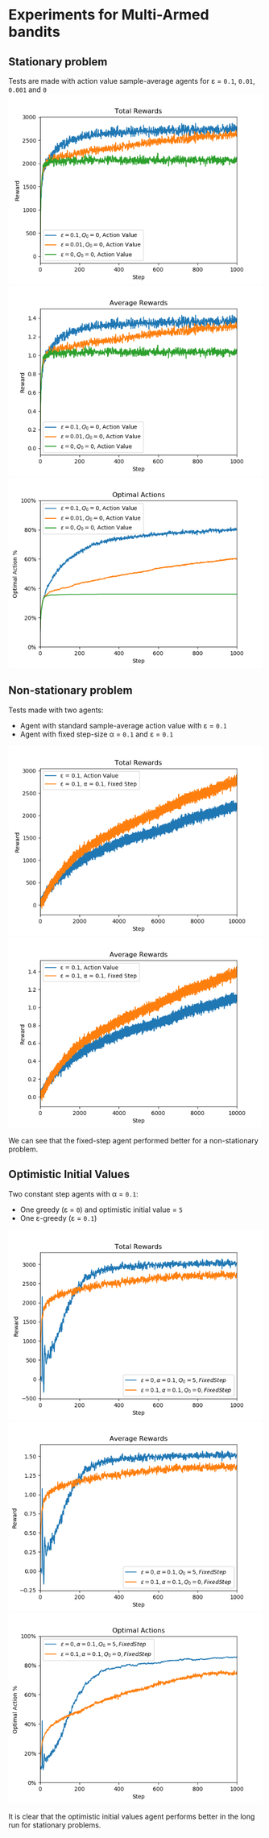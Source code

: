 # Experiments for Multi-Armed bandits

## Stationary problem

Tests are made with action value sample-average agents for ε = `0.1`, `0.01`, `0.001` and `0`
![stationary total rewards](results/stationary_total_rewards.png)
![stationary average rewards](results/stationary_average_rewards.png)
![stationary optimal actions](results/stationary_optimal_actions.png)

## Non-stationary problem

Tests made with two agents:
 - Agent with standard sample-average action value with ε = `0.1`
 - Agent with fixed step-size α = `0.1` and ε = `0.1`

![nonstationary total rewards](results/nonstationary_total_rewards.png)
![nonstationary average rewards](results/nonstationary_average_rewards.png)

We can see that the fixed-step agent performed better for a non-stationary problem.

## Optimistic Initial Values

Two constant step agents with α = `0.1`:
- One greedy (ε = `0`) and optimistic initial value = `5`
- One ε-greedy (ε = `0.1`)

![optimistic total rewards](results/optimistic_total_rewards.png)
![optimistic average rewards](results/optimistic_average_rewards.png)
![optimistic optimal actions](results/optimistic_optimal_actions.png)

It is clear that the optimistic initial values agent performs better in the long run for stationary problems.